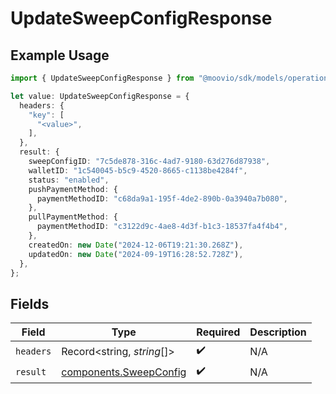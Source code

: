 # UpdateSweepConfigResponse

## Example Usage

```typescript
import { UpdateSweepConfigResponse } from "@moovio/sdk/models/operations";

let value: UpdateSweepConfigResponse = {
  headers: {
    "key": [
      "<value>",
    ],
  },
  result: {
    sweepConfigID: "7c5de878-316c-4ad7-9180-63d276d87938",
    walletID: "1c540045-b5c9-4520-8665-c1138be4284f",
    status: "enabled",
    pushPaymentMethod: {
      paymentMethodID: "c68da9a1-195f-4de2-890b-0a3940a7b080",
    },
    pullPaymentMethod: {
      paymentMethodID: "c3122d9c-4ae8-4d3f-b1c3-18537fa4f4b4",
    },
    createdOn: new Date("2024-12-06T19:21:30.268Z"),
    updatedOn: new Date("2024-09-19T16:28:52.728Z"),
  },
};
```

## Fields

| Field                                                            | Type                                                             | Required                                                         | Description                                                      |
| ---------------------------------------------------------------- | ---------------------------------------------------------------- | ---------------------------------------------------------------- | ---------------------------------------------------------------- |
| `headers`                                                        | Record<string, *string*[]>                                       | :heavy_check_mark:                                               | N/A                                                              |
| `result`                                                         | [components.SweepConfig](../../models/components/sweepconfig.md) | :heavy_check_mark:                                               | N/A                                                              |